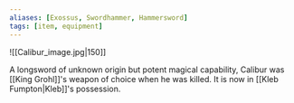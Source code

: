 ```yaml
---
aliases: [Exossus, Swordhammer, Hammersword]
tags: [item, equipment]
---
```

![[Calibur_image.jpg|150]]

A longsword of unknown origin but potent magical capability, Calibur was [[King Grohl]]'s weapon of choice when he was killed. It is now in [[Kleb Fumpton|Kleb]]'s possession.